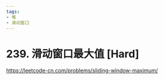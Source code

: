 ```yaml
---
tags:
- 堆
- 滑动窗口
---
```


# 239. 滑动窗口最大值 [Hard]

<https://leetcode-cn.com/problems/sliding-window-maximum/>
